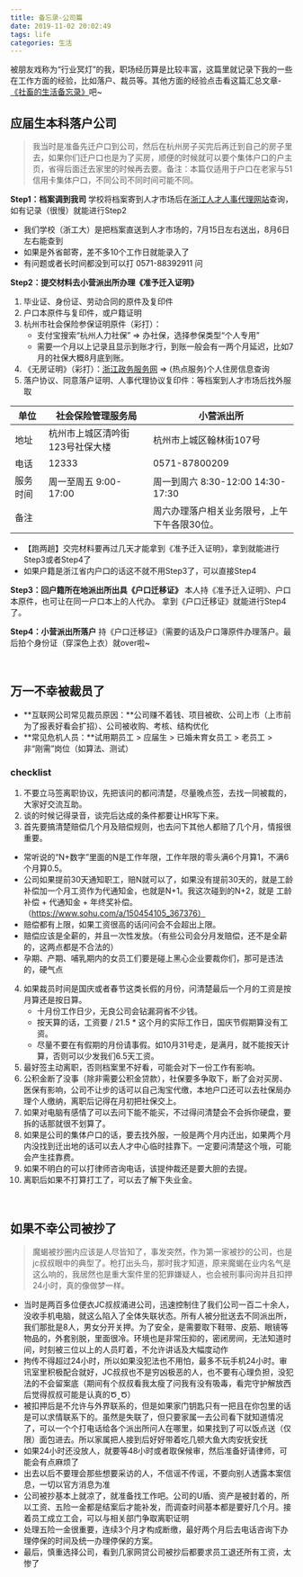 ```yaml
---
title: 备忘录-公司篇
date: 2019-11-02 20:02:49
tags: life
categories: 生活
---
```


被朋友戏称为“行业冥灯”的我，职场经历算是比较丰富，这篇里就记录下我的一些在工作方面的经验，比如落户、裁员等。其他方面的经验点击看这篇汇总文章-[《社畜的生活备忘录》](/life-experience/)吧~
<!-- more -->

## 应届生本科落户公司
> 我当时是准备先迁户口到公司，然后在杭州房子买完后再迁到自己的房子里去，如果你们迁户口也是为了买房，顺便的时候就可以要个集体户口的户主页，省得后面迁去家里的时候再去要。备注：本篇仅适用于户口在老家与51信用卡集体户口，不同公司不同时间可能不同。

**Step1：档案调到我司**
学校将档案寄到人才市场后在[浙江人才人事代理网站](http://rsdl.zjrc.com/personlogin.do)查询，如有记录（很慢）就能进行Step2
- 我们学校（浙工大）是把档案直送到人才市场的，7月15日左右送出，8月6日左右能查到
- 如果是外省邮寄，差不多10个工作日就能录入了
- 有问题或者长时间都没到可以打 0571-88392911 问

**Step2：提交材料去小营派出所办理《准予迁入证明》**
1. 毕业证、身份证、劳动合同的原件及复印件
2. 户口本原件与复印件，或户籍证明
3. 杭州市社会保险参保证明原件（彩打）：
	- 支付宝搜索“杭州人力社保” => 办社保，选择参保类型“个人专用”
	- 需要一个月以上记录且显示到账才行，到账一般会有一两个月延迟，比如7月的社保大概8月底到账。
4. 《无房证明》（彩打）：[浙江政务服务网](http://hz.zjzwfw.gov.cn/) => (热点服务)个人住房信息查询
5. 落户协议、同意落户证明、人事代理协议复印件：等档案到人才市场后找外服取

单位  | 社会保险管理服务局 | 小营派出所
--  | -- | -- 
地址 | 杭州市上城区清吟街123号社保大楼 | 杭州市上城区翰林街107号
电话 | 12333                      | 0571-87800209
服务时间 | 周一至周五 9:00-17:00     | 周一到周六 8:30-12:00 14:30-17:30
备注 |  | 周六办理落户相关业务限号，上午下午各限30位。

- 【跑两趟】交完材料要再过几天才能拿到《准予迁入证明》，拿到就能进行Step3或者Step4了
- 如果户籍是浙江省内户口的话这不就不用Step3了，可以直接Step4

**Step3：回户籍所在地派出所出具《户口迁移证》**
本人持《准予迁入证明》、户口本原件，也可让在同一户口本上的人代办。
拿到《户口迁移证》就能进行Step4了。

**Step4：小营派出所落户**
持《户口迁移证》（需要的话及户口簿原件办理落户。最后拍个身份证（穿深色上衣）就over啦~


<br/>

## 万一不幸被裁员了
- **互联网公司常见裁员原因：**公司赚不着钱、项目被砍、公司上市（上市前为了报表好看会扩招）、公司被收购、考核、结构优化
- **常见危机人员：**试用期员工 > 应届生 > 已婚未育女员工 > 老员工 > 非“刚需”岗位（如算法、测试）

### checklist
1. 不要立马签离职协议，先把该问的都问清楚，尽量晚点签，去找一同被裁的，大家好交流互助。
2. 谈的时候记得录音，谈完后达成的条件都要让HR写下来。
3. 首先要搞清楚赔偿几个月及赔偿规则，也去问下其他人都赔了几个月，情报很重要。
  - 常听说的“N+数字”里面的N是工作年限，工作年限的零头满6个月算1，不满6个月算0.5。
  - 公司如果提前30天通知职工，赔N就可以了，如果没有提前30天的，就是工龄补偿加一个月工资作为代通知金，也就是N+1。我这次碰到的N+2，就是 工龄补偿 + 代通知金 + 年终奖补偿。（https://www.sohu.com/a/150454105_367376）
  - 赔偿都有上限，如果工资很高的话问问会不会超出上限。
  - 赔偿应该是全薪的，并且一次性发放。（有些公司会分月发赔偿，还不是全薪的，这两点都是不合法的）
  - 孕期、产期、哺乳期内的女员工们要是碰上黑心企业要裁你们，那可是违法的，硬气点
4. 如果裁员时间是国庆或者春节这类长假的月份，问清楚最后一个月的工资是按月算还是按日算。
   - 十月份工作日少，无良公司会钻漏洞省不少钱。
   - 按天算的话，工资要 / 21.5 * 这个月的实际工作日，国庆节假期算没有工资。
   - 尽量不要在有假期的月份请事假。如10月31号走，是满月，就不能按天计算，否则可以少发我们6.5天工资。
5. 最好签主动离职，否则档案里不好看，可能会对下一份工作有影响。
6. 公积金断了没事（除非需要公积金贷款），社保要多争取下，断了会对买房、医保有影响，公司不让步的话可以自己淘宝代缴，本地户口还可以去社保局办理个人缴纳，离职后记得在月初把社保交上。
7. 如果对电脑有感情了可以去问下能不能买，不过得问清楚会不会拆你硬盘，要拆的话那就很不划算了。
8. 如果是公司的集体户口的话，要去找外服，一般是两个月内迁出，如果两个月内没找到迁出地的话可以去人才中心临时挂靠下。一定要问清楚这个哦，可能会产生挂靠费。
9. 如果不明白的可以打律师咨询电话，该提仲裁还是要大胆的去提。
10. 离职后如果不打算打工了，可以去了解下失业金。

<br/>

## 如果不幸公司被抄了
> 魔蝎被抄圈内应该是人尽皆知了，事发突然，作为第一家被抄的公司，也是jc叔叔眼中的典型了。枪打出头鸟，那时我才知道，原来魔蝎在业内名气是这么响的，我居然也是重大案件里的犯罪嫌疑人，也会被刑事问询并且扣押24小时，真的像做梦一样。

- 当时是两百多位便衣JC叔叔涌进公司，迅速控制住了我们公司一百二十余人，没收手机电脑，就这么陷入了全体失联状态。所有人被分批送去不同派出所，我们那批是8人，男女分开关押。为了安全，是需要取下鞋带、皮筋、眼镜等物品的，外套别脱，里面很冷。环境也是非常压抑的，密闭房间，无法知道时间，时刻被三位以上的人员盯着，不允许讲话及大幅度动作
- 拘传不得超过24小时，所以如果没犯法也不用怕，最多不玩手机24小时。审讯室里积极配合就好，JC叔叔也不是穷凶极恶的人，也不要有心理负担，没犯法的不会留案底（期间有个叔叔看我太瘦了问我有没有吸毒，看完守护解放西后觉得叔叔可能是认真的Ծ‸Ծ）
- 被扣押后是不允许与外界联系的，但是如果家门钥匙只有一把且在你包里的话是可以求情联系下的。虽然是失联了，但只要家属一去公司看下就知道情况了，可以一个个打电话给各个派出所问人在哪里，如果找到了可以饭点送（仅限）面包进去。所以家属把人接到后好好带着吃几顿大鱼大肉安抚安抚
- 如果24小时还没放人，就要等48小时或者取保候审，然后准备好请律师，可能会有点麻烦了
- 出去以后不要理会那些想要采访的人，不信谣不传谣，不要向别人透露本案信息，一切以官方消息为准
- 公司被抄基本上就凉了，就准备找工作吧。公司的U盾、资产是被封着的，所以工资、五险一金都是结案后才能补发，而调查时间基本都是要好几个月。接着员工成立工会，可以与相关部门争取离职证明
- 处理五险一金很重要，连续3个月才构成断缴，最好两个月后去电话咨询下办理停保的时间及统一办理停保的方案。
- 最后，慎重选择公司，看到几家网贷公司被抄后都要求员工退还所有工资，太惨了
